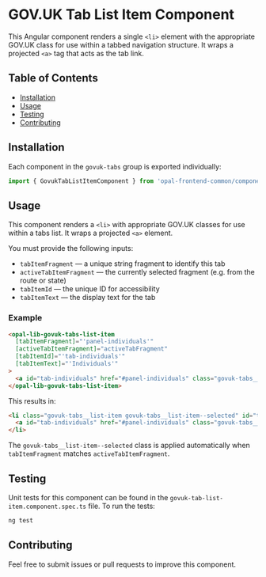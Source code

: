 # GOV.UK Tab List Item Component

This Angular component renders a single `<li>` element with the appropriate GOV.UK class for use within a tabbed navigation structure. It wraps a projected `<a>` tag that acts as the tab link.

## Table of Contents

- [Installation](#installation)
- [Usage](#usage)
- [Testing](#testing)
- [Contributing](#contributing)

## Installation

Each component in the `govuk-tabs` group is exported individually:

```typescript
import { GovukTabListItemComponent } from 'opal-frontend-common/components/govuk/govuk-tabs/govuk-tab-list-item';
```

## Usage

This component renders a `<li>` with appropriate GOV.UK classes for use within a tabs list. It wraps a projected `<a>` element.

You must provide the following inputs:

- `tabItemFragment` — a unique string fragment to identify this tab
- `activeTabItemFragment` — the currently selected fragment (e.g. from the route or state)
- `tabItemId` — the unique ID for accessibility
- `tabItemText` — the display text for the tab

### Example

```html
<opal-lib-govuk-tabs-list-item
  [tabItemFragment]="'panel-individuals'"
  [activeTabItemFragment]="activeTabFragment"
  [tabItemId]="'tab-individuals'"
  [tabItemText]="'Individuals'"
>
  <a id="tab-individuals" href="#panel-individuals" class="govuk-tabs__tab"> Individuals </a>
</opal-lib-govuk-tabs-list-item>
```

This results in:

```html
<li class="govuk-tabs__list-item govuk-tabs__list-item--selected" id="tab-individuals">
  <a id="tab-individuals" href="#panel-individuals" class="govuk-tabs__tab"> Individuals </a>
</li>
```

The `govuk-tabs__list-item--selected` class is applied automatically when `tabItemFragment` matches `activeTabItemFragment`.

## Testing

Unit tests for this component can be found in the `govuk-tab-list-item.component.spec.ts` file. To run the tests:

```bash
ng test
```

## Contributing

Feel free to submit issues or pull requests to improve this component.
